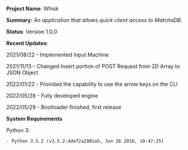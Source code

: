 **Project Name**: Whisk

**Summary**: _An application that allows quick client access to MatchaDB._

**Status**: Version 1.0.0

**Recent Updates**:

2021/08/22 - Implemented Input Machine

2021/11/13 - Changed Insert portion of POST Request from 2D Array to JSON Object

2022/01/22 - Provided the capability to use the arrow keys on the CLI

2022/05/28 - Fully developed engine

2022/05/29 - Bootloader finished, first release

**System Requirements**

Python 3: 

    - Python 3.5.2 (v3.5.2:4def2a2901a5, Jun 26 2016, 10:47:25)
